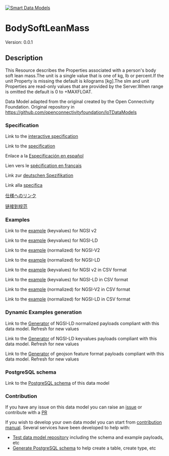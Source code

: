 [![Smart Data Models](https://smartdatamodels.org/wp-content/uploads/2022/01/SmartDataModels_logo.png "Logo")](https://smartdatamodels.org)
# BodySoftLeanMass
Version: 0.0.1

## Description 

This Resource describes the Properties associated with a person's body soft lean mass.The unit is a single value that is one of kg, lb or percent.If the unit Property is missing the default is kilograms [kg].The slm and unit Properties are read-only values that are provided by the Server.When range is omitted the default is 0 to +MAXFLOAT.

Data Model adapted from the original created by the Open Connectivity Foundation. Original repository in https://github.com/openconnectivityfoundation/IoTDataModels
### Specification

Link to the [interactive specification](https://swagger.lab.fiware.org/?url=https://smart-data-models.github.io/dataModel.OCF/BodySoftLeanMass/swagger.yaml)

Link to the [specification](https://github.com/smart-data-models/dataModel.OCF/blob/master/BodySoftLeanMass/doc/spec.md)

Enlace a la [Especificación en español](https://github.com/smart-data-models/dataModel.OCF/blob/master/BodySoftLeanMass/doc/spec_ES.md)

Lien vers le [spécification en français](https://github.com/smart-data-models/dataModel.OCF/blob/master/BodySoftLeanMass/doc/spec_FR.md)

Link zur [deutschen Spezifikation](https://github.com/smart-data-models/dataModel.OCF/blob/master/BodySoftLeanMass/doc/spec_DE.md)

Link alla [specifica](https://github.com/smart-data-models/dataModel.OCF/blob/master/BodySoftLeanMass/doc/spec_IT.md)

[仕様へのリンク](https://github.com/smart-data-models/dataModel.OCF/blob/master/BodySoftLeanMass/doc/spec_JA.md)

[链接到规范](https://github.com/smart-data-models/dataModel.OCF/blob/master/BodySoftLeanMass/doc/spec_ZH.md)
### Examples

Link to the [example](https://smart-data-models.github.io/dataModel.OCF/BodySoftLeanMass/examples/example.json) (keyvalues) for NGSI v2

Link to the [example](https://smart-data-models.github.io/dataModel.OCF/BodySoftLeanMass/examples/example.jsonld) (keyvalues) for NGSI-LD

Link to the [example](https://smart-data-models.github.io/dataModel.OCF/BodySoftLeanMass/examples/example-normalized.json) (normalized) for NGSI-V2

Link to the [example](https://smart-data-models.github.io/dataModel.OCF/BodySoftLeanMass/examples/example-normalized.jsonld) (normalized) for NGSI-LD

Link to the [example](https://github.com/smart-data-models/dataModel.OCF/blob/master/BodySoftLeanMass/examples/example.json.csv) (keyvalues) for NGSI v2 in CSV format

Link to the [example](https://github.com/smart-data-models/dataModel.OCF/blob/master/BodySoftLeanMass/examples/example.jsonld.csv) (keyvalues) for NGSI-LD in CSV format

Link to the [example](https://github.com/smart-data-models/dataModel.OCF/blob/master/BodySoftLeanMass/examples/example-normalized.json.csv) (normalized) for NGSI-V2 in CSV format

Link to the [example](https://github.com/smart-data-models/dataModel.OCF/blob/master/BodySoftLeanMass/examples/example-normalized.jsonld.csv) (normalized) for NGSI-LD in CSV format
### Dynamic Examples generation

Link to the [Generator](https://smartdatamodels.org/extra/ngsi-ld_generator.php?schemaUrl=https://raw.githubusercontent.com/smart-data-models/dataModel.OCF/master/BodySoftLeanMass/schema.json&email=info@smartdatamodels.org) of NGSI-LD normalized payloads compliant with this data model. Refresh for new values

Link to the [Generator](https://smartdatamodels.org/extra/ngsi-ld_generator_keyvalues.php?schemaUrl=https://raw.githubusercontent.com/smart-data-models/dataModel.OCF/master/BodySoftLeanMass/schema.json&email=info@smartdatamodels.org) of NGSI-LD keyvalues payloads compliant with this data model. Refresh for new values

Link to the [Generator](https://smartdatamodels.org/extra/geojson_features_generator.php?schemaUrl=https://raw.githubusercontent.com/smart-data-models/dataModel.OCF/master/BodySoftLeanMass/schema.json&email=info@smartdatamodels.org) of geojson feature format payloads compliant with this data model. Refresh for new values
### PostgreSQL schema

Link to the [PostgreSQL schema](https://github.com/smart-data-models/dataModel.OCF/blob/master/BodySoftLeanMass/schema.sql) of this data model
### Contribution

 If you have any issue on this data model you can raise an [issue](https://github.com/smart-data-models/dataModel.OCF/issues)  or contribute with a [PR](https://github.com/smart-data-models/dataModel.OCF/pulls)

 If you wish to develop your own data model you can start from [contribution manual](https://bit.ly/contribution_manual). Several services have been developed to help with: 
 - [Test data model repository](https://smartdatamodels.org/index.php/data-models-contribution-api/) including the schema and example payloads, etc
 - [Generate PostgreSQL schema](https://smartdatamodels.org/index.php/sql-service/) to help create a table, create type, etc